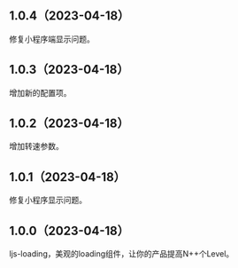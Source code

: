 ## 1.0.4（2023-04-18）
修复小程序端显示问题。
## 1.0.3（2023-04-18）
增加新的配置项。
## 1.0.2（2023-04-18）
增加转速参数。
## 1.0.1（2023-04-18）
修复小程序显示问题。
## 1.0.0（2023-04-18）
ljs-loading，美观的loading组件，让你的产品提高N++个Level。
